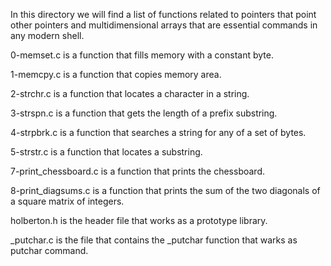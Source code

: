 In this directory we will find a list of functions related to pointers that
point other pointers and multidimensional arrays that are essential commands
in any modern shell.

0-memset.c is a function that fills memory with a constant byte.

1-memcpy.c is a function that copies memory area.

2-strchr.c is a function that locates a character in a string.

3-strspn.c is a function that gets the length of a prefix substring.

4-strpbrk.c is a function that searches a string for any of a set of bytes.

5-strstr.c is a function that locates a substring.

7-print_chessboard.c is a function that prints the chessboard.

8-print_diagsums.c is a function that prints the sum of the two diagonals of a
square matrix of integers.

holberton.h is the header file that works as a prototype library.

_putchar.c is the file that contains the _putchar function that warks as putchar
command.